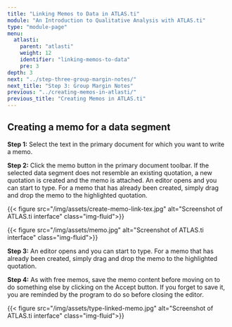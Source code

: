 ```yaml
---
title: "Linking Memos to Data in ATLAS.ti"
module: "An Introduction to Qualitative Analysis with ATLAS.ti"
type: "module-page"
menu:
  atlasti:
    parent: "atlasti"
    weight: 12
    identifier: "linking-memos-to-data"
    pre: 3
depth: 3
next: "../step-three-group-margin-notes/"
next_title: "Step 3: Group Margin Notes"
previous: "../creating-memos-in-atlasti/"
previous_title: "Creating Memos in ATLAS.ti"
---
```


## Creating a memo for a data segment

__Step 1:__ Select the text in the primary document for which you want to write a memo.

__Step 2:__ Click the memo button in the primary document toolbar. If the selected data segment does not resemble an existing quotation, a new quotation is created and the memo is attached. An editor opens and you can start to type. For a memo that has already been created, simply drag and drop the memo to the highlighted quotation.

{{< figure src="/img/assets/create-memo-link-tex.jpg" alt="Screenshot of ATLAS.ti interface" class="img-fluid">}}

{{< figure src="/img/assets/memo.jpg" alt="Screenshot of ATLAS.ti interface" class="img-fluid">}}

__Step 3:__ An editor opens and you can start to type. For a memo that has already been created, simply drag and drop the memo to the highlighted quotation.

__Step 4:__ As with free memos, save the memo content before moving on to do something else by clicking on the Accept button. If you forget to save it, you are reminded by the program to do so before closing the editor.

{{< figure src="/img/assets/type-linked-memo.jpg" alt="Screenshot of ATLAS.ti interface" class="img-fluid">}}
